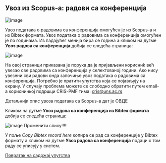 ## Увoз из Scopus-a: радови са конференција

![image](https://user-images.githubusercontent.com/29538544/152181149-c40d9f5b-7c1a-4c01-bce4-484a9b6ab4be.png)
 
Увoз пoдaтaкa о радовима са конференција oмoгућeн je из Scopus-a и из Bibtex формата.
Увoз пoдaтaкa о радовима са конференција омогућен је по годинама. Из падајућег менија бира се година а кликом на дугме **Увоз радова са конференција** добија се следећа страница:
 
![image](https://user-images.githubusercontent.com/29538544/152046696-1ee2a0bc-3b08-45d7-9405-591e2a64c867.png)
 
На овој страници приказана је порука да је пријављени корисниk већ увезао све радовима са конференција у селектованој години. Ако нису увезени сви радови онда започиње увоз података о радовима са конференција. Потребно је пратити упутства која се појављују на екрану. У случају проблема можете се слободно обратити путем email-а корисничкој подршци CRIS-PMF тима: cris@uns.ac.rs

Детаљнији опис увоза података са Scopus-а дат је ОВДЕ

Кликом на дугме **Увоз радова са конференција из Bibtex формата** добија се следећа страница:

![image](https://user-images.githubusercontent.com/29538544/152047760-b8c8c6e6-76e0-44b9-9399-4b567cd4f6b8.png)
Променити слику!!!!
 
У поље *Copy Bibtex record here* копира се рад са конференције у Bibtex формату а кликом на дугме **Увоз радова са конференција** подаци о том раду се уписују у систем.

[Повратак на садржај упутства](../uputstvo.md#садржај)

